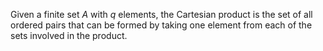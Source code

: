 Given a finite set $A$ with $q$ elements, the Cartesian product is the set of all ordered pairs that can be formed by taking one element from each of the sets involved in the product.
